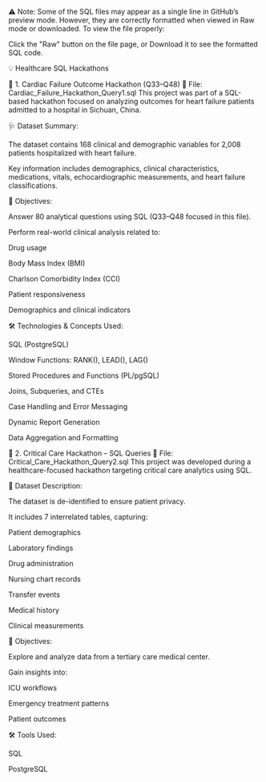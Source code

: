 ⚠️ Note:
Some of the SQL files may appear as a single line in GitHub’s preview mode. However, they are correctly formatted when viewed in Raw mode or downloaded.
To view the file properly:

Click the "Raw" button on the file page, or
Download it to see the formatted SQL code.



💡 Healthcare SQL Hackathons

📌 1. Cardiac Failure Outcome Hackathon (Q33–Q48)
📁 File: Cardiac_Failure_Hackathon_Query1.sql
This project was part of a SQL-based hackathon focused on analyzing outcomes for heart failure patients admitted to a hospital in Sichuan, China.

🩺 Dataset Summary:

The dataset contains 168 clinical and demographic variables for 2,008 patients hospitalized with heart failure.

Key information includes demographics, clinical characteristics, medications, vitals, echocardiographic measurements, and heart failure classifications.

🎯 Objectives:

Answer 80 analytical questions using SQL (Q33–Q48 focused in this file).

Perform real-world clinical analysis related to:

Drug usage

Body Mass Index (BMI)

Charlson Comorbidity Index (CCI)

Patient responsiveness

Demographics and clinical indicators

🛠️ Technologies & Concepts Used:

SQL (PostgreSQL)

Window Functions: RANK(), LEAD(), LAG()

Stored Procedures and Functions (PL/pgSQL)

Joins, Subqueries, and CTEs

Case Handling and Error Messaging

Dynamic Report Generation

Data Aggregation and Formatting


📌 2. Critical Care Hackathon – SQL Queries
📁 File: Critical_Care_Hackathon_Query2.sql
This project was developed during a healthcare-focused hackathon targeting critical care analytics using SQL.

🏥 Dataset Description:

The dataset is de-identified to ensure patient privacy.

It includes 7 interrelated tables, capturing:

Patient demographics

Laboratory findings

Drug administration

Nursing chart records

Transfer events

Medical history

Clinical measurements

🎯 Objectives:

Explore and analyze data from a tertiary care medical center.

Gain insights into:

ICU workflows

Emergency treatment patterns

Patient outcomes

🛠️ Tools Used:

SQL

PostgreSQL


